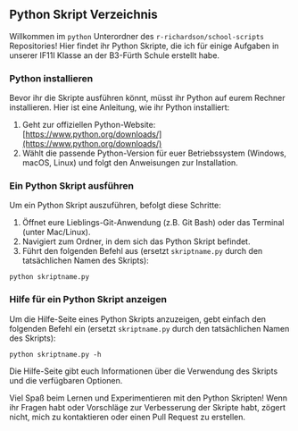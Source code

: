 ## Python Skript Verzeichnis

Willkommen im `python` Unterordner des `r-richardson/school-scripts` Repositories! Hier findet ihr Python Skripte, die ich für einige Aufgaben in unserer IF11I Klasse an der B3-Fürth Schule erstellt habe.

### Python installieren

Bevor ihr die Skripte ausführen könnt, müsst ihr Python auf eurem Rechner installieren. Hier ist eine Anleitung, wie ihr Python installiert:

1. Geht zur offiziellen Python-Website: [https://www.python.org/downloads/](https://www.python.org/downloads/)
2. Wählt die passende Python-Version für euer Betriebssystem (Windows, macOS, Linux) und folgt den Anweisungen zur Installation.

### Ein Python Skript ausführen

Um ein Python Skript auszuführen, befolgt diese Schritte:

1. Öffnet eure Lieblings-Git-Anwendung (z.B. Git Bash) oder das Terminal (unter Mac/Linux).
2. Navigiert zum Ordner, in dem sich das Python Skript befindet.
3. Führt den folgenden Befehl aus (ersetzt `skriptname.py` durch den tatsächlichen Namen des Skripts):

```
python skriptname.py
```

### Hilfe für ein Python Skript anzeigen

Um die Hilfe-Seite eines Python Skripts anzuzeigen, gebt einfach den folgenden Befehl ein (ersetzt `skriptname.py` durch den tatsächlichen Namen des Skripts):

```
python skriptname.py -h
```

Die Hilfe-Seite gibt euch Informationen über die Verwendung des Skripts und die verfügbaren Optionen.

Viel Spaß beim Lernen und Experimentieren mit den Python Skripten! Wenn ihr Fragen habt oder Vorschläge zur Verbesserung der Skripte habt, zögert nicht, mich zu kontaktieren oder einen Pull Request zu erstellen.
